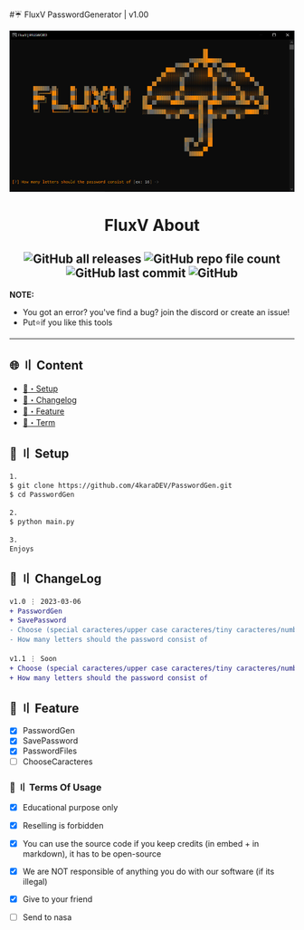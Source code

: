#☔ FluxV PasswordGenerator | v1.00

![](https://github.com/4karaDEV/PasswordGen/blob/main/assets/def.PNG)

<h1 align="center">
 FluxV About
</h1>

<h2 align="center">
 <img alt="GitHub all releases" src="https://img.shields.io/github/downloads/4karaDEV/PasswordGen/total"> <img alt="GitHub repo file count" src="https://img.shields.io/github/directory-file-count/4karaDEV/PasswordGen"> <img alt="GitHub last commit" src="https://img.shields.io/github/last-commit/4karaDEV/PasswordGen"> <img alt="GitHub" src="https://img.shields.io/github/license/4karaDEV/PasswordGen">
</h2>

**NOTE:** 
- You got an error? you've find a bug? join the discord or create an issue!
- Put⭐if you like this tools
---

## <a id="content"></a>🌐 〢 Content

- [🔌・Setup](#setup)
- [📝・Changelog](#changelog)
- [📑・Feature](#feature)
- [💼・Term](#terms)

## <a id="setup"></a>🔌 〢 Setup
```
1.
$ git clone https://github.com/4karaDEV/PasswordGen.git
$ cd PasswordGen

2.
$ python main.py

3.
Enjoys
```

## <a id="changelog"></a>💭 〢 ChangeLog

```diff
v1.0 ⋮ 2023-03-06
+ PasswordGen
+ SavePassword
- Choose (special caracteres/upper case caracteres/tiny caracteres/number caracteres)
- How many letters should the password consist of

v1.1 ⋮ Soon
+ Choose (special caracteres/upper case caracteres/tiny caracteres/number caracteres)
+ How many letters should the password consist of

```
## <a id="feature"></a>📑 〢 Feature
- [x] PasswordGen
- [x] SavePassword
- [x] PasswordFiles
- [ ] ChooseCaracteres

### <a id="terms"></a>💼 〢 Terms Of Usage

- [x] Educational purpose only
- [x] Reselling is forbidden
- [x] You can use the source code if you keep credits (in embed + in markdown), it has to be open-source
- [x] We are NOT responsible of anything you do with our software (if its illegal)
- [x] Give to your friend
- [ ] Send to nasa


